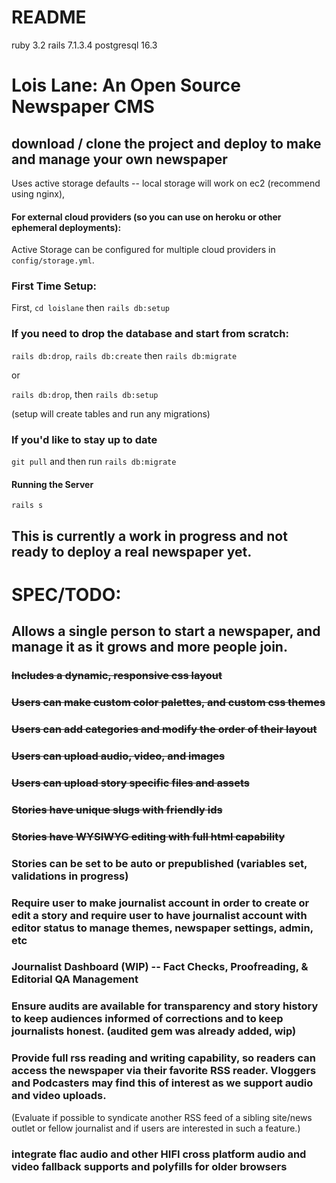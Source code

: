 # README

ruby 3.2
rails 7.1.3.4
postgresql 16.3

# Lois Lane: An Open Source Newspaper CMS

## download / clone the project and deploy to make and manage your own newspaper

Uses active storage defaults -- local storage will work on ec2 (recommend using nginx),

#### For external cloud providers (so you can use on heroku or other ephemeral deployments):

Active Storage can be configured for multiple cloud providers in `config/storage.yml`.

### First Time Setup: 
First, `cd loislane` then `rails db:setup`

### If you need to drop the database and start from scratch:

`rails db:drop`, `rails db:create` then `rails db:migrate`

or

`rails db:drop`, then `rails db:setup`

(setup will create tables and run any migrations)


### If you'd like to stay up to date 

`git pull` and then run `rails db:migrate`

#### Running the Server

`rails s`

## This is currently a work in progress and not ready to deploy a real newspaper yet.

# SPEC/TODO:

## Allows a single person to start a newspaper, and manage it as it grows and more people join.

### ~~Includes a dynamic, responsive css layout~~

### ~~Users can make custom color palettes, and custom css themes~~

### ~~Users can add categories and modify the order of their layout~~

### ~~Users can upload audio, video, and images~~

### ~~Users can upload story specific files and assets~~

### ~~Stories have unique slugs with friendly ids~~

### ~~Stories have WYSIWYG editing with full html capability~~

### Stories can be set to be auto or prepublished (variables set, validations in progress)

### Require user to make journalist account in order to create or edit a story and require user to have journalist account with editor status to manage themes, newspaper settings, admin, etc

### Journalist Dashboard (WIP) -- Fact Checks, Proofreading, & Editorial QA Management

### Ensure audits are available for transparency and story history to keep audiences informed of corrections and to keep journalists honest. (audited gem was already added, wip)

### Provide full rss reading and writing capability, so readers can access the newspaper via their favorite RSS reader. Vloggers and Podcasters may find this of interest as we support audio and video uploads. 
(Evaluate if possible to syndicate another RSS feed of a sibling site/news outlet or fellow journalist and if users are interested in such a feature.)

### integrate flac audio and other HIFI cross platform audio and video fallback supports and polyfills for older browsers
